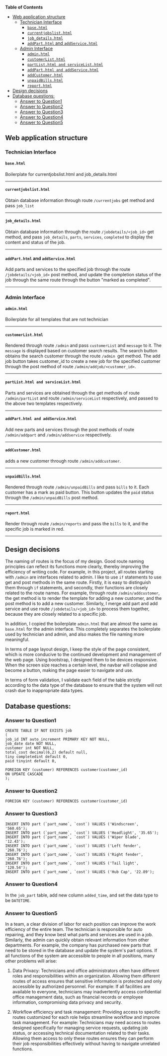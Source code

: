 **Table of Contents**
- [Web application structure](#web-application-structure)
  - [Technician Interface](#technician-interface)
    - [`base.html`](#basehtml)
    - [`currentjobslist.html`](#currentjobslisthtml)
    - [`job_details.html`](#job_detailshtml)
    - [`addPart.html` and `addService.html`](#addparthtml-and-addservicehtml)
  - [Admin Interface](#admin-interface)
    - [`admin.html`](#adminhtml)
    - [`customerList.html`](#customerlisthtml)
    - [`partList.html and serviceList.html`](#partlisthtml-and-servicelisthtml)
    - [`addPart.html and addService.html`](#addparthtml-and-addservicehtml-1)
    - [`addCustomer.html`](#addcustomerhtml)
    - [`unpaidBills.html`](#unpaidbillshtml)
    - [`report.html`](#reporthtml)
- [Design decisions](#design-decisions)
- [Database questions:](#database-questions)
  - [Answer to Question1](#answer-to-question1)
  - [Answer to Question2](#answer-to-question2)
  - [Answer to Question3](#answer-to-question3)
  - [Answer to Question4](#answer-to-question4)
  - [Answer to Question5](#answer-to-question5)



## Web application structure
### Technician Interface
#### `base.html`
Boilerplate for currentjobslist.html and job_details.html

------------
#### `currentjobslist.html`
Obtain database information through route `/currentjobs` get method and pass `job_list`

------------
#### `job_details.html`
Obtain database information through the route `/jobdetails/<job_id>` get method, and pass `job_details`, `parts`, `services`, `completed` to display the content and status of the job.

------------
#### `addPart.html` and `addService.html`
Add parts and services to the specified job through the route `/jobdetails/<job_id>` post method, and update the completion status of the job through the same route through the button "marked as completed".

------------
### Admin Interface
#### `admin.html`
Boilerplate for all templates that are not technician

------------
#### `customerList.html`
Rendered through route `/admin` and pass `customerList` and `message` to it. The `message` is displayed based on customer search results. The search button obtains the search customer through the route `/admin `get method.
The add job button takes customer_id to create a new job for the specified customer through the post method of route `/admin/addjob/<customer_id>`.

------------
#### `partList.html and serviceList.html`
Parts and services are obtained through the get methods of route `/admin/partList` and route `/admin/serviceList` respectively, and passed to the above two templates respectively.

------------
#### `addPart.html and addService.html`
Add new parts and services through the post methods of route `/admin/addpart` and `/admin/addservice` respectively.

------------
#### `addCustomer.html`
adds a new customer through route `/admin/addcustomer`.

------------
#### `unpaidBills.html`
Rendered through route `/admin/unpaidBills` and pass `bills` to it. Each customer has a mark as paid button. This button updates the `paid` status through the `/admin/unpaidBills` post method.

------------
#### `report.html`
Render through route `/admin/reports` and pass the `bills` to it, and the specific job is marked in red.

------------
## Design decisions
The naming of routes is the focus of my design. Good route naming principles can reflect its functions more clearly, thereby improving the efficiency of writing code. For example, in this project, all routes starting with `/admin` are interfaces related to admin. I like to use `if` statements to use get and post methods in the same route. Firstly, it is easy to distinguish them through `if` statements, and secondly, their functions are closely related to the route names. For example, through route `/admin/addcustomer`, the get method is to render the template for adding a new customer, and the post method is to add a new customer. Similarly, I merge add part and add service and use route `/jobdetails/<job_id>` to process them together, because they are closely related to a specific job.

In addition, I copied the boilerplate `admin.html` that are almost the same as `base.html` for the admin interface. This completely separates the boilerplate used by technician and admin, and also makes the file naming more meaningful.

In terms of page layout design, I keep the style of the page consistent, which is more conducive to the continued development and management of the web page. Using bootstrap, I designed them to be devices responsive. When the screen size reaches a certain level, the navbar will collapse and become a button, making the page easier to navigate and use.

In terms of form validation, I validate each field of the table strictly according to the data type of the database to ensure that the system will not crash due to inappropriate data types.
## Database questions:
### Answer to Question1


    CREATE TABLE IF NOT EXISTS job
    (
    job_id INT auto_increment PRIMARY KEY NOT NULL,
    job_date date NOT NULL,
    customer int NOT NULL,
    total_cost decimal(6,2) default null,
    tiny completedint default 0,
    paid tinyint default 0,
    
    FOREIGN KEY (customer) REFERENCES customer(customer_id)
    ON UPDATE CASCADE
    );
### Answer to Question2


    FOREIGN KEY (customer) REFERENCES customer(customer_id)
### Answer to Question3


    INSERT INTO part (`part_name`, `cost`) VALUES ('Windscreen', '560.65');
    INSERT INTO part (`part_name`, `cost`) VALUES ('Headlight', '35.65');
    INSERT INTO part (`part_name`, `cost`) VALUES ('Wiper blade', '12.43');
    INSERT INTO part (`part_name`, `cost`) VALUES ('Left fender', '260.76');
    INSERT INTO part (`part_name`, `cost`) VALUES ('Right fender', '260.76');
    INSERT INTO part (`part_name`, `cost`) VALUES ('Tail light', '120.54');
    INSERT INTO part (`part_name`, `cost`) VALUES ('Hub Cap', '22.89');

### Answer to Question4
In the `job_part` table, add new column `added_time`, and set the data type to be `DATETIME`.

### Answer to Question5
In a team, a clear division of labor for each position can improve the work efficiency of the entire team. The technician is responsible for auto repairing, and they know best what parts and services are used in a job. Similarly, the admin can quickly obtain relevant information from other departments. For example, the company has purchased new parts that need to be stored in the database and update the system's part options. If all functions of the system are accessible to people in all positions, many other problems will arise:

1. Data Privacy: Technicians and office administrators often have different roles and responsibilities within an organization. Allowing them different routes of access ensures that sensitive information is protected and only accessible by authorized personnel. For example: If all facilities are available to everyone, technicians may inadvertently access confidential office management data, such as financial records or employee information, compromising data privacy and security.

2. Workflow efficiency and task management: Providing access to specific routes customized for each role helps streamline workflow and improve task management. For example: Technicians may need access to routes designed specifically for managing service requests, updating job status, or accessing technical documentation related to their tasks. Allowing them access to only these routes ensures they can perform their job responsibilities effectively without having to navigate unrelated functions.
